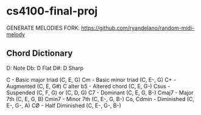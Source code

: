 # cs4100-final-proj

GENERATE MELODIES FORK:
https://github.com/ryandelano/random-midi-melody

## Chord Dictionary

D: Note
Db: D Flat
D#: D Sharp

C - Basic major triad (C, E, G)
Cm - Basic minor triad (C, E-, G)
C+ - Augmented (C, E, G#)
C alter b5 - Altered chord (C, E, G-)
Csus - Suspended (C, F, G) or (C, D, G)
C7 - Dominant (C, E, G, B-)
Cmaj7 - Major 7th (C, E, G, B)
Cmin7 - Minor 7th (C, E-, G, B-)
Co, Cdmin - Diminished (C, E-, G-, A)
CØ - Half Diminished (C, E-, G-, B-)
